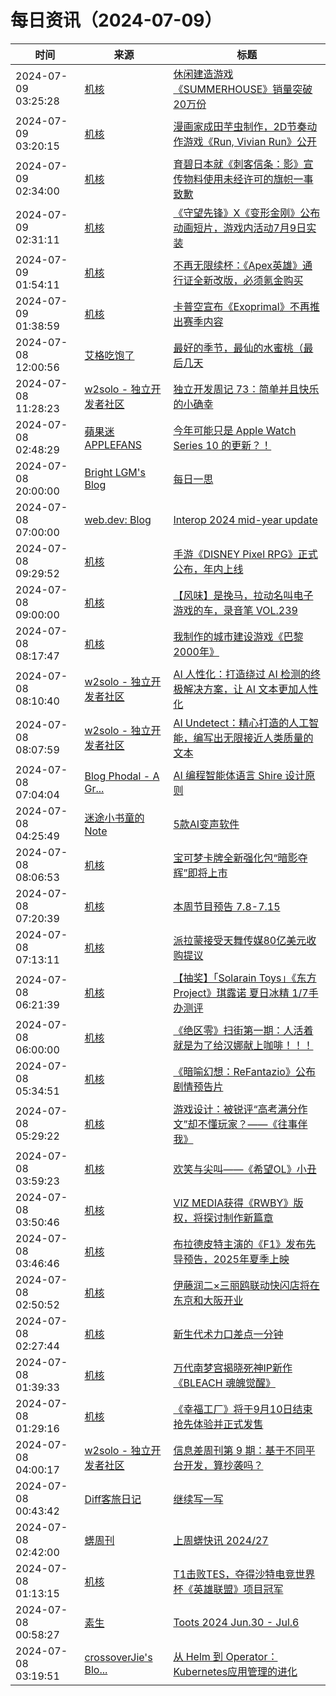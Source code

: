 ﻿# 每日资讯（2024-07-09）

|时间|来源|标题|
|---|---|---|
|2024-07-09 03:25:28|[机核](https://www.gcores.com/rss)|[休闲建造游戏《SUMMERHOUSE》销量突破20万份](https://www.gcores.com/articles/184702)|
|2024-07-09 03:20:15|[机核](https://www.gcores.com/rss)|[漫画家成田芋虫制作，2D节奏动作游戏《Run, Vivian Run》公开](https://www.gcores.com/articles/184701)|
|2024-07-09 02:34:00|[机核](https://www.gcores.com/rss)|[育碧日本就《刺客信条：影》宣传物料使用未经许可的旗帜一事致歉](https://www.gcores.com/articles/184696)|
|2024-07-09 02:31:11|[机核](https://www.gcores.com/rss)|[《守望先锋》X《变形金刚》公布动画短片，游戏内活动7月9日实装](https://www.gcores.com/articles/184698)|
|2024-07-09 01:54:11|[机核](https://www.gcores.com/rss)|[不再无限续杯：《Apex英雄》通行证全新改版，必须氪金购买](https://www.gcores.com/articles/184695)|
|2024-07-09 01:38:59|[机核](https://www.gcores.com/rss)|[卡普空宣布《Exoprimal》不再推出赛季内容](https://www.gcores.com/articles/184694)|
|2024-07-08 12:00:56|[艾格吃饱了](https://feedpress.me/wx-aigechibaole)|[最好的季节，最仙的水蜜桃（最后几天](http://mp.weixin.qq.com/s?__biz=MjM5NTYxODQyMA%3D%3D&mid=2653455725&idx=1&sn=09e510f3628cf855a8f835d7113c7419)|
|2024-07-08 11:28:23|[w2solo - 独立开发者社区](https://w2solo.com/topics/feed)|[独立开发周记 73：简单并且快乐的小确幸](https://w2solo.com/topics/4750)|
|2024-07-08 02:48:29|[蘋果迷 APPLEFANS](https://applefans.today/feed/)|[今年可能只是 Apple Watch Series 10 的更新？！](https://applefans.today/2024-07-apple-watch-series-10-rumors/)|
|2024-07-08 20:00:00|[Bright LGM's Blog](https://brightliao.com/atom.xml)|[每日一思](http://brightliao.com/2024/07/08/daily-thoughts/)|
|2024-07-08 07:00:00|[web.dev: Blog](https://web.dev/feed.xml)|[Interop 2024 mid-year update](https://web.dev/blog/interop-2024-midyear?hl=en)|
|2024-07-08 09:29:52|[机核](https://www.gcores.com/rss)|[手游《DISNEY Pixel RPG》正式公布，年内上线](https://www.gcores.com/articles/184667)|
|2024-07-08 09:00:00|[机核](https://www.gcores.com/rss)|[【风味】是挽马，拉动名叫电子游戏的车，录音笔 VOL.239](https://www.gcores.com/radios/184657)|
|2024-07-08 08:17:47|[机核](https://www.gcores.com/rss)|[我制作的城市建设游戏《巴黎2000年》](https://www.gcores.com/articles/184555)|
|2024-07-08 08:10:40|[w2solo - 独立开发者社区](https://w2solo.com/topics/feed)|[AI 人性化：打造绕过 AI 检测的终极解决方案，让 AI 文本更加人性化](https://w2solo.com/topics/4749)|
|2024-07-08 08:07:59|[w2solo - 独立开发者社区](https://w2solo.com/topics/feed)|[AI Undetect：精心打造的人工智能，编写出无限接近人类质量的文本](https://w2solo.com/topics/4748)|
|2024-07-08 07:04:04|[Blog Phodal - A Gr...](https://www.phodal.com/blog/feeds/rss/)|[AI 编程智能体语言 Shire 设计原则](http://www.phodal.com/blog/ai-agent-language-shire-design-princinple/)|
|2024-07-08 04:25:49|[迷途小书童的Note](https://xugaoxiang.com/feed)|[5款AI变声软件](https://xugaoxiang.com/2024/07/08/5-voice-changer-tools/)|
|2024-07-08 08:06:53|[机核](https://www.gcores.com/rss)|[宝可梦卡牌全新强化包“暗影夺辉”即将上市](https://www.gcores.com/articles/184661)|
|2024-07-08 07:20:39|[机核](https://www.gcores.com/rss)|[本周节目预告 7.8-7.15](https://www.gcores.com/articles/184658)|
|2024-07-08 07:13:11|[机核](https://www.gcores.com/rss)|[派拉蒙接受天舞传媒80亿美元收购提议](https://www.gcores.com/articles/184656)|
|2024-07-08 06:21:39|[机核](https://www.gcores.com/rss)|[【抽奖】「Solarain Toys」《东方Project》琪露诺 夏日冰精 1/7手办测评](https://www.gcores.com/articles/184527)|
|2024-07-08 06:00:00|[机核](https://www.gcores.com/rss)|[《绝区零》扫街第一期：人活着就是为了给汉娜献上咖啡！！！](https://www.gcores.com/videos/184605)|
|2024-07-08 05:34:51|[机核](https://www.gcores.com/rss)|[《暗喻幻想：ReFantazio》公布剧情预告片](https://www.gcores.com/articles/184647)|
|2024-07-08 05:29:22|[机核](https://www.gcores.com/rss)|[游戏设计：被锐评“高考满分作文”却不懂玩家？——《往事伴我》](https://www.gcores.com/articles/184607)|
|2024-07-08 03:59:23|[机核](https://www.gcores.com/rss)|[欢笑与尖叫——《希望OL》小丑](https://www.gcores.com/videos/184640)|
|2024-07-08 03:50:46|[机核](https://www.gcores.com/rss)|[VIZ MEDIA获得《RWBY》版权，将探讨制作新篇章](https://www.gcores.com/articles/184642)|
|2024-07-08 03:46:46|[机核](https://www.gcores.com/rss)|[布拉德皮特主演的《F1》发布先导预告，2025年夏季上映](https://www.gcores.com/articles/184643)|
|2024-07-08 02:50:52|[机核](https://www.gcores.com/rss)|[伊藤润二×三丽鸥联动快闪店将在东京和大阪开业](https://www.gcores.com/articles/184635)|
|2024-07-08 02:27:44|[机核](https://www.gcores.com/rss)|[新生代术力口差点一分钟](https://www.gcores.com/videos/184634)|
|2024-07-08 01:39:33|[机核](https://www.gcores.com/rss)|[万代南梦宫揭晓死神IP新作《BLEACH 魂魄觉醒》](https://www.gcores.com/articles/184629)|
|2024-07-08 01:29:16|[机核](https://www.gcores.com/rss)|[《幸福工厂》将于9月10日结束抢先体验并正式发售](https://www.gcores.com/articles/184628)|
|2024-07-08 04:00:17|[w2solo - 独立开发者社区](https://w2solo.com/topics/feed)|[信息差周刊第 9 期：基于不同平台开发，算抄袭吗？](https://w2solo.com/topics/4747)|
|2024-07-08 00:43:42|[Diff客旅日记](https://diff.im/blog/?feed=rss2)|[继续写一写](https://diff.im/blog/?p=1682)|
|2024-07-08 02:42:00|[蠎周刊](https://weekly.pychina.org/feeds/all.atom.xml)|[上周蠎快讯 2024/27](https://weekly.pychina.org/pyrecap/pyrw-2427.html)|
|2024-07-08 01:13:15|[机核](https://www.gcores.com/rss)|[T1击败TES，夺得沙特电竞世界杯《英雄联盟》项目冠军](https://www.gcores.com/articles/184627)|
|2024-07-08 00:58:27|[素生](http://z.arlmy.me/atom.xml)|[Toots 2024 Jun.30 - Jul.6](http://z.arlmy.me/posts/MastodonArchives/2024/MastodonTootsArchives_20240706/)|
|2024-07-08 03:19:51|[crossoverJie's Blo...](https://crossoverjie.top/atom.xml)|[从 Helm 到 Operator：Kubernetes应用管理的进化](http://crossoverjie.top/2024/07/08/ob/how-operator-working/)|
